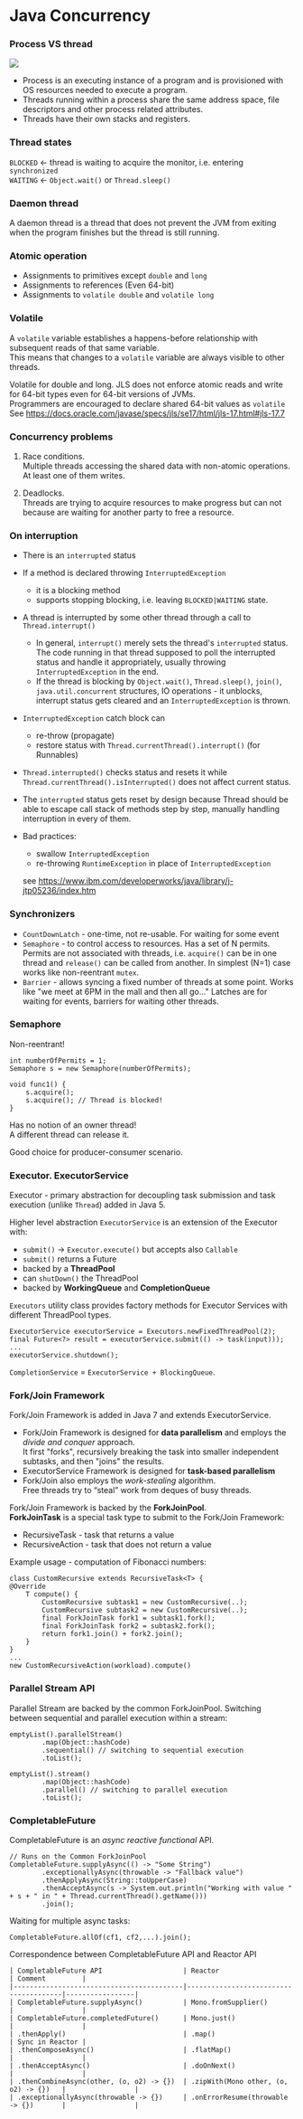 # Java Concurrency

### Process VS thread
![](Concurrency/Process_vs_thread.png)

* Process is an executing instance of a program and is provisioned with OS resources needed to execute a program.
* Threads running within a process share the same address space, file descriptors and other process related attributes.
* Threads have their own stacks and registers.

### Thread states
`BLOCKED` <- thread is waiting to acquire the monitor, i.e. entering `synchronized`\
`WAITING` <- `Object.wait()` or `Thread.sleep()`

### Daemon thread
A daemon thread is a thread that does not prevent the JVM from exiting when the program finishes but the thread is still running.

### Atomic operation
* Assignments to primitives except `double` and `long`
* Assignments to references (Even 64-bit)
* Assignments to `volatile double` and `volatile long`

### Volatile
A `volatile` variable establishes a happens-before relationship with subsequent reads of that same variable.\
This means that changes to a `volatile` variable are always visible to other threads.

Volatile for double and long.
JLS does not enforce atomic reads and write for 64-bit types even for 64-bit versions of JVMs.\
Programmers are encouraged to declare shared 64-bit values as `volatile`
See https://docs.oracle.com/javase/specs/jls/se17/html/jls-17.html#jls-17.7

### Concurrency problems
1. Race conditions.\
Multiple threads accessing the shared data with non-atomic operations.\
At least one of them writes.

2. Deadlocks.\
Threads are trying to acquire resources to make progress but can not because are waiting for another party to free a resource.


### On interruption
- There is an `interrupted` status
- If a method is declared throwing `InterruptedException`
  - it is a blocking method 
  - supports stopping blocking, i.e. leaving `BLOCKED|WAITING` state.
- A thread is interrupted by some other thread through a call to `Thread.interrupt()`
  - In general, `interrupt()` merely sets the thread's `interrupted` status. The code running in that thread supposed to poll the interrupted status and handle it appropriately, usually throwing `InterruptedException` in the end.
  - If the thread is blocking by `Object.wait()`, `Thread.sleep()`, `join()`, `java.util.concurrent` structures, IO operations - it unblocks, interrupt status gets cleared and an `InterruptedException` is thrown.
- `InterruptedException` catch block can
  - re-throw (propagate)
  - restore status with `Thread.currentThread().interrupt()` (for Runnables)
- `Thread.interrupted()` checks status and resets it while `Thread.currentThread().isInterrupted()` does not affect current status.
- The `interrupted` status gets reset by design because Thread should be able to escape call stack of methods step by step, manually handling interruption in every of them.
- Bad practices:
  - swallow `InterruptedException`
  - re-throwing `RuntimeException` in place of `InterruptedException`

  see https://www.ibm.com/developerworks/java/library/j-jtp05236/index.htm

### Synchronizers

- `CountDownLatch` - one-time, not re-usable. For waiting for some event
- `Semaphore` - to control access to resources. Has a set of N permits. Permits are not associated with threads, i.e. `acquire()` can be in one thread and `release()` can be called from another. In simplest (N=1) case works like non-reentrant `mutex`.
- `Barrier` - allows syncing a fixed number of threads at some point. Works like "we meet at 6PM in the mall and then all go..." Latches are for waiting for events, barriers for waiting other threads.

### Semaphore
Non-reentrant!
```
int numberOfPermits = 1;
Semaphore s = new Semaphore(numberOfPermits);

void func1() {
    s.acquire();
    s.acquire(); // Thread is blocked!
}
```
Has no notion of an owner thread!\
A different thread can release it.

Good choice for producer-consumer scenario.

### Executor. ExecutorService
Executor - primary abstraction for decoupling task submission and task execution (unlike `Thread`) added in Java 5.

Higher level abstraction `ExecutorService` is an extension of the Executor with: 
- `submit()` -> `Executor.execute()` but accepts also `Callable`
- `submit()` returns a Future
- backed by a **ThreadPool**
- can `shutDown()` the ThreadPool
- backed by **WorkingQueue** and **CompletionQueue**

`Executors` utility class provides factory methods for Executor Services with different ThreadPool types.

```
ExecutorService executorService = Executors.newFixedThreadPool(2);
final Future<?> result = executorService.submit(() -> task(input)));
...
executorService.shutdown();
```

`CompletionService` = `ExecutorService + BlockingQueue`.

### Fork/Join Framework
Fork/Join Framework is added in Java 7 and extends ExecutorService.
* Fork/Join Framework is designed for **data parallelism** and employs the _divide and conquer_ approach.\
  It first "forks", recursively breaking the task into smaller independent subtasks, and then "joins" the results.
* ExecutorService Framework is designed for **task-based parallelism**
* Fork/Join also employs the _work-stealing_ algorithm.\
  Free threads try to “steal” work from deques of busy threads.

Fork/Join Framework is backed by the **ForkJoinPool**.\
**ForkJoinTask** is a special task type to submit to the Fork/Join Framework:
* RecursiveTask - task that returns a value
* RecursiveAction - task that does not return a value

Example usage - computation of Fibonacci numbers:
```
class CustomRecursive extends RecursiveTask<T> {
@Override
    T compute() {
        CustomRecursive subtask1 = new CustomRecursive(..);
        CustomRecursive subtask2 = new CustomRecursive(..);
        final ForkJoinTask fork1 = subtask1.fork();
        final ForkJoinTask fork2 = subtask2.fork();
        return fork1.join() + fork2.join();
    }
}
...
new CustomRecursiveAction(workload).compute()
```

### Parallel Stream API
Parallel Stream are backed by the common ForkJoinPool.
Switching between sequential and parallel execution within a stream:
```
emptyList().parallelStream()
        .map(Object::hashCode)
        .sequential() // switching to sequential execution
        .toList();
```
```
emptyList().stream()
        .map(Object::hashCode)
        .parallel() // switching to parallel execution
        .toList();
```

### CompletableFuture
CompletableFuture is an _async reactive functional_ API.
```
// Runs on the Common ForkJoinPool
CompletableFuture.supplyAsync(() -> "Some String")
        .exceptionallyAsync(throwable -> "Fallback value")
        .thenApplyAsync(String::toUpperCase)
        .thenAcceptAsync(s -> System.out.println("Working with value " + s + " in " + Thread.currentThread().getName()))
        .join();
```

Waiting for multiple async tasks:
```
CompletableFuture.allOf(cf1, cf2,...).join();
```

Correspondence between CompletableFuture API and Reactor API
```
| CompletableFuture API                    | Reactor                               | Comment         |
|------------------------------------------|---------------------------------------|-----------------|
| CompletableFuture.supplyAsync()          | Mono.fromSupplier()                   |                 |
| CompletableFuture.completedFuture()      | Mono.just()                           |                 |
| .thenApply()                             | .map()                                | Sync in Reactor |
| .thenComposeAsync()                      | .flatMap()                            |                 |
| .thenAcceptAsync()                       | .doOnNext()                           |                 |
| .thenCombineAsync(other, (o, o2) -> {})  | .zipWith(Mono other, (o, o2) -> {})   |                 |
| .exceptionallyAsync(throwable -> {})     | .onErrorResume(throwable -> {})       |                 |
```

